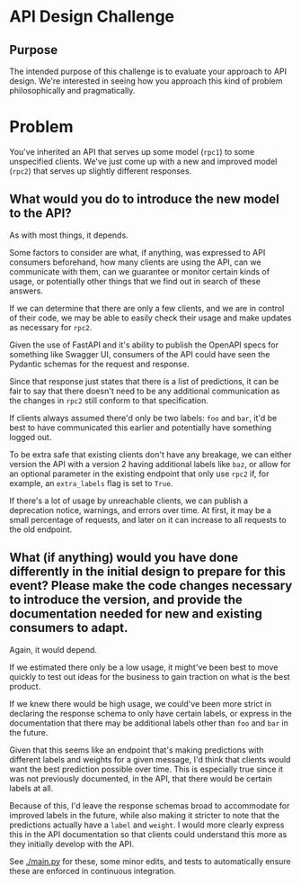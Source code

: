 # API Design Challenge

## Purpose

The intended purpose of this challenge is to evaluate your approach to API design. We're interested in seeing how you approach this kind of problem philosophically and pragmatically.

# Problem

You've inherited an API that serves up some model (`rpc1`) to some unspecified clients. We've just come up with a new and improved model (`rpc2`) that serves up slightly different responses.

## What would you do to introduce the new model to the API?

As with most things, it depends.

Some factors to consider are what, if anything, was expressed to API consumers beforehand,
how many clients are using the API,
can we communicate with them,
can we guarantee or monitor certain kinds of usage, or
potentially other things that we find out in search of these answers.

If we can determine that there are only a few clients,
and we are in control of their code,
we may be able to easily check their usage
and make updates as necessary for `rpc2`.

Given the use of FastAPI and it's ability to publish the OpenAPI specs for something like Swagger UI,
consumers of the API could have seen the Pydantic schemas for the request and response.

Since that response just states that there is a list of predictions,
it can be fair to say that there doesn't need to be any additional communication
as the changes in `rpc2` still conform to that specification.

If clients always assumed there'd only be two labels: `foo` and `bar`,
it'd be best to have communicated this earlier and potentially have something logged out.

To be extra safe that existing clients don't have any breakage,
we can either version the API with a version 2 having additional labels like `baz`,
or allow for an optional parameter in the existing endpoint that only use `rpc2`
if, for example, an `extra_labels` flag is set to `True`.

If there's a lot of usage by unreachable clients,
we can publish a deprecation notice, warnings, and errors over time.
At first, it may be a small percentage of requests,
and later on it can increase to all requests to the old endpoint.

## What (if anything) would you have done differently in the initial design to prepare for this event? Please make the code changes necessary to introduce the version, and provide the documentation needed for new and existing consumers to adapt.

Again, it would depend.

If we estimated there only be a low usage,
it might've been best to move quickly to test out ideas for the business to gain traction on what is the best product.

If we knew there would be high usage,
we could've been more strict in declaring the response schema to only have certain labels,
or express in the documentation that there may be additional labels other than `foo` and `bar` in the future.

Given that this seems like an endpoint that's making predictions with different labels and weights for a given message,
I'd think that clients would want the best prediction possible over time.
This is especially true since it was not previously documented, in the API,
that there would be certain labels at all.

Because of this, I'd leave the response schemas broad to accommodate for improved labels in the future,
while also making it stricter to note that the predictions actually have a `label` and `weight`.
I would more clearly express this in the API documentation
so that clients could understand this more as they initially develop with the API.

See [./main.py](./main.py) for these, some minor edits,
and tests to automatically ensure these are enforced in continuous integration.
